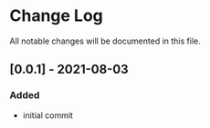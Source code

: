 # Change Log

All notable changes will be documented in this file.

## [0.0.1] - 2021-08-03

### Added

- initial commit
